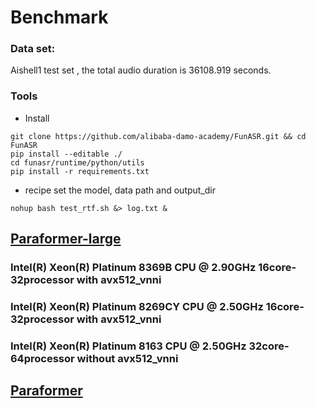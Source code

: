 # Benchmark 

### Data set:
Aishell1 test set , the total audio duration is 36108.919 seconds.

### Tools
- Install 
```shell
git clone https://github.com/alibaba-damo-academy/FunASR.git && cd FunASR
pip install --editable ./
cd funasr/runtime/python/utils
pip install -r requirements.txt
```

- recipe
set the model, data path and output_dir

```shell
nohup bash test_rtf.sh &> log.txt &
```


## [Paraformer-large](https://www.modelscope.cn/models/damo/speech_paraformer-large_asr_nat-zh-cn-16k-common-vocab8404-pytorch/summary) 

 ### Intel(R) Xeon(R) Platinum 8369B CPU @ 2.90GHz   16core-32processor    with avx512_vnni


### Intel(R) Xeon(R) Platinum 8269CY CPU @ 2.50GHz   16core-32processor    with avx512_vnni


### Intel(R) Xeon(R) Platinum 8163 CPU @ 2.50GHz    32core-64processor   without avx512_vnni


## [Paraformer](https://modelscope.cn/models/damo/speech_paraformer_asr_nat-zh-cn-16k-common-vocab8358-tensorflow1/summary)
